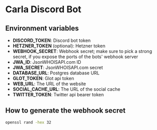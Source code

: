 # Carla Discord Bot

## Environment variables

- **DISCORD_TOKEN**: Discord bot token
- **HETZNER_TOKEN** (optional): Hetzner token
- **WEBHOOK_SECRET**: Webhook secret; make sure to pick a strong secret, if you expose the ports of the bots' webhook server
- **JWA_ID**: JsonWHOISAPI.com ID
- **JWA_SECRET**: JsonWHOISAPI.com secret
- **DATABASE_URL**: Postgres database URL
- **GLOT_TOKEN**: Glot api token
- **WEB_URL**: The URL of the website
- **SOCIAL_CACHE_URL**: The URL of the social cache
- **TWITTER_TOKEN**: Twitter api bearer token

## How to generate the webhook secret

```bash
openssl rand -hex 32
```